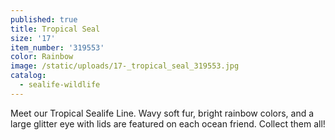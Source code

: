 ```yaml
---
published: true
title: Tropical Seal
size: '17'
item_number: '319553'
color: Rainbow
image: /static/uploads/17-_tropical_seal_319553.jpg
catalog:
  - sealife-wildlife
---
```

Meet our Tropical Sealife Line. Wavy soft fur, bright rainbow colors, and a large glitter eye with lids are featured on each ocean friend. Collect them all!
